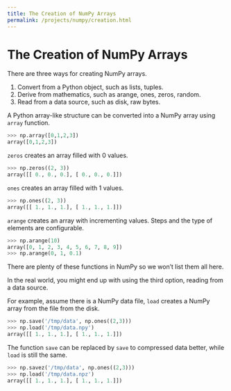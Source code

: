 ```yaml
---
title: The Creation of NumPy Arrays
permalink: /projects/numpy/creation.html
---
```


# The Creation of NumPy Arrays

There are three ways for creating NumPy arrays.

1. Convert from a Python object, such as lists, tuples.
2. Derive from mathematics, such as arange, ones, zeros, random.
3. Read from a data source, such as disk, raw bytes.

A Python array-like structure can be converted into a NumPy array using `array` function.

```python
>>> np.array([0,1,2,3])
array([0,1,2,3])
```

`zeros` creates an array filled with 0 values.

```python
>>> np.zeros((2, 3))
array([[ 0., 0., 0.], [ 0., 0., 0.]])
```

`ones` creates an array filled with 1 values.

```python
>>> np.ones((2, 3))
array([[ 1., 1., 1.], [ 1., 1., 1.]])
```

`arange` creates an array with incrementing values. Steps and the type of elements are configurable.

```python
>>> np.arange(10)
array([0, 1, 2, 3, 4, 5, 6, 7, 8, 9])
>>> np.arange(0, 1, 0.1)
```

There are plenty of these functions in NumPy so we won’t list them all here.

In the real world, you might end up with using the third option, reading from a data source. 

For example, assume there is a NumPy data file, `load` creates a NumPy array from the file from the disk.

```python
>>> np.save('/tmp/data', np.ones((2,3)))
>>> np.load('/tmp/data.npy')
array([[ 1., 1., 1.], [ 1., 1., 1.]])
```

The function `save` can be replaced by `save` to compressed data better, while `load` is still the same.

```python
>>> np.savez('/tmp/data', np.ones((2,3)))
>>> np.load('/tmp/data.npz')
array([[ 1., 1., 1.], [ 1., 1., 1.]])
```
